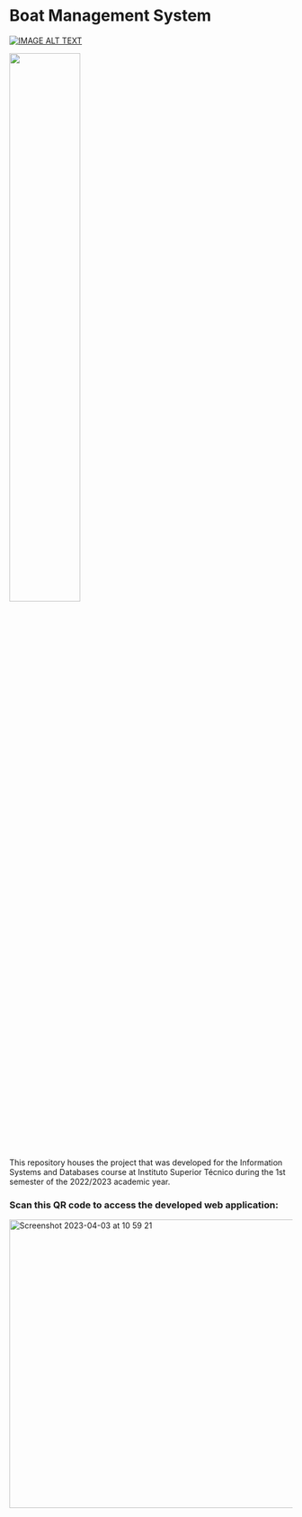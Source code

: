# Boat Management System

[![IMAGE ALT TEXT](https://i9.ytimg.com/vi/CYcBWsOI6Yg/mqdefault.jpg?v=6429d304&sqp=CODsqqEG&rs=AOn4CLDCK2pqTto-ik2aZuAMxxlajA2sMg)](https://www.youtube.com/watch?v=CYcBWsOI6Yg "Boat Management System")

[<img src="https://i.ytimg.com/vi/Hc79sDi3f0U/maxresdefault.jpg" width="50%">](https://www.youtube.com/watch?v=Hc79sDi3f0U "Now in Android: 55")


This repository houses the project that was developed for the Information Systems and Databases course at Instituto Superior Técnico during the 1st semester of the 2022/2023 academic year.

### Scan this QR code to access the developed web application:

[<img width="513" alt="Screenshot 2023-04-03 at 10 59 21" src="https://user-images.githubusercontent.com/72610491/229477642-f1194135-5e4c-46c2-8b26-f560cb9ba46e.png">](http://web2.tecnico.ulisboa.pt/ist193386/app.cgi)

